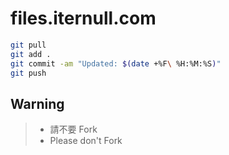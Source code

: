 # files.iternull.com

```bash
git pull
git add .
git commit -am "Updated: $(date +%F\ %H:%M:%S)"
git push
```

## Warning

> * 請不要 Fork
> * Please don't Fork
